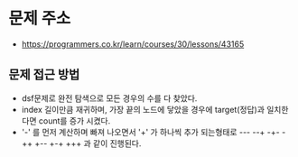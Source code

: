 # 문제 주소
- https://programmers.co.kr/learn/courses/30/lessons/43165

## 문제 접근 방법
- dsf문제로 완전 탐색으로 모든 경우의 수를 다 찾았다.
- index 길이만큼 재귀하며, 가장 끝의 노드에 닿았을 경우에 target(정답)과 일치한다면 count를 증가 시켰다.
- '-' 를 먼저 계산하며 빠져 나오면서 '+' 가 하나씩 추가 되는형태로  --- --+ -+- -++ +-- +-+ +++ 과 같이 진행된다.
    

